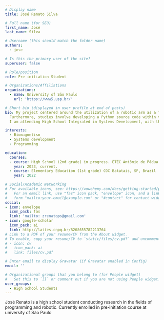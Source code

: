 ```yaml
---
# Display name
title: José Renato Silva

# Full name (for SEO)
first_name: José
last_name: Silva

# Username (this should match the folder name)
authors:
  - jose

# Is this the primary user of the site?
superuser: false

# Role/position
role: Pre-initiation Student

# Organizations/Affiliations
organizations:
  - name: University of São Paulo
    url: 'https://www5.usp.br/'

# Short bio (displayed in user profile at end of posts)
bio: My project centered around the utilization of a robotic arm as a foundation for learning and research. 
  Furthermore, studies involve developing a Python source code within the PyCharm application to facilitate various applications of the robotic arm. 
  I am attending High School Integrated in Systems Development, with the purpose of improving my skills in the field of technology and innovation.

interests:
  - Biomagnetism 
  - Systems development
  - Programming

education:
  courses:
  - course: High School (2nd grade) in progress. ETEC Antônio de Pádua Cardoso, SP, Brazil
    year: 2023, current.
  - course: Elementary Education (1st grade) COC Batatais, SP, Brazil
    year: 2022

# Social/Academic Networking
# For available icons, see: https://wowchemy.com/docs/getting-started/page-builder/#icons
#   For an email link, use "fas" icon pack, "envelope" icon, and a link in the
#   form "mailto:your-email@example.com" or "#contact" for contact widget.
social:
- icon: envelope
  icon_pack: fas
  link: 'mailto: zrenatops@gmail.com'
- icon: google-scholar
  icon_pack: ai
  link: http://lattes.cnpq.br/8208655782213764
# Link to a PDF of your resume/CV from the About widget.
# To enable, copy your resume/CV to `static/files/cv.pdf` and uncomment the lines below.
# - icon: cv
#   icon_pack: ai
#   link: files/cv.pdf

# Enter email to display Gravatar (if Gravatar enabled in Config)
email: ''

# Organizational groups that you belong to (for People widget)
#   Set this to `[]` or comment out if you are not using People widget.
user_groups:
  - High School Students
---
```


José Renato is a high school student conducting research in the fields of programming and robotic. Currently enrolled in pre-initiation course at university of São Paulo
